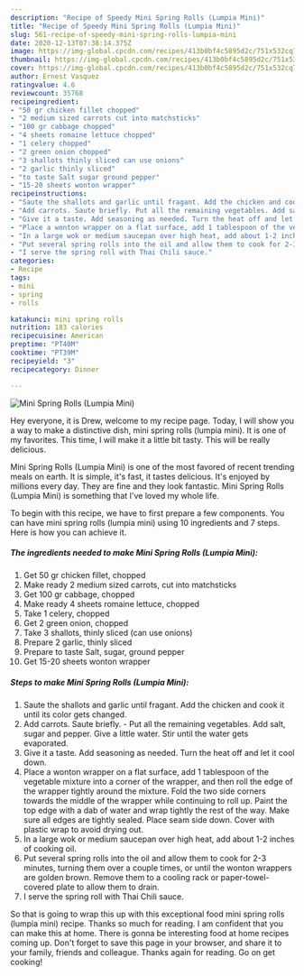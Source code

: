 ```yaml
---
description: "Recipe of Speedy Mini Spring Rolls (Lumpia Mini)"
title: "Recipe of Speedy Mini Spring Rolls (Lumpia Mini)"
slug: 561-recipe-of-speedy-mini-spring-rolls-lumpia-mini
date: 2020-12-13T07:38:14.375Z
image: https://img-global.cpcdn.com/recipes/413b0bf4c5895d2c/751x532cq70/mini-spring-rolls-lumpia-mini-recipe-main-photo.jpg
thumbnail: https://img-global.cpcdn.com/recipes/413b0bf4c5895d2c/751x532cq70/mini-spring-rolls-lumpia-mini-recipe-main-photo.jpg
cover: https://img-global.cpcdn.com/recipes/413b0bf4c5895d2c/751x532cq70/mini-spring-rolls-lumpia-mini-recipe-main-photo.jpg
author: Ernest Vasquez
ratingvalue: 4.6
reviewcount: 35768
recipeingredient:
- "50 gr chicken fillet chopped"
- "2 medium sized carrots cut into matchsticks"
- "100 gr cabbage chopped"
- "4 sheets romaine lettuce chopped"
- "1 celery chopped"
- "2 green onion chopped"
- "3 shallots thinly sliced can use onions"
- "2 garlic thinly sliced"
- "to taste Salt sugar ground pepper"
- "15-20 sheets wonton wrapper"
recipeinstructions:
- "Saute the shallots and garlic until fragant. Add the chicken and cook it until its color gets changed."
- "Add carrots. Saute briefly. Put all the remaining vegetables. Add salt, sugar and pepper. Give a little water. Stir until the water gets evaporated."
- "Give it a taste. Add seasoning as needed. Turn the heat off and let it cool down."
- "Place a wonton wrapper on a flat surface, add 1 tablespoon of the vegetable mixture into a corner of the wrapper, and then roll the edge of the wrapper tightly around the mixture. Fold the two side corners towards the middle of the wrapper while continuing to roll up. Paint the top edge with a dab of water and wrap tightly the rest of the way. Make sure all edges are tightly sealed. Place seam side down. Cover with plastic wrap to avoid drying out."
- "In a large wok or medium saucepan over high heat, add about 1-2 inches of cooking oil."
- "Put several spring rolls into the oil and allow them to cook for 2-3 minutes, turning them over a couple times, or until the wonton wrappers are golden brown. Remove them to a cooling rack or paper-towel-covered plate to allow them to drain."
- "I serve the spring roll with Thai Chili sauce."
categories:
- Recipe
tags:
- mini
- spring
- rolls

katakunci: mini spring rolls 
nutrition: 183 calories
recipecuisine: American
preptime: "PT40M"
cooktime: "PT39M"
recipeyield: "3"
recipecategory: Dinner

---
```



![Mini Spring Rolls (Lumpia Mini)](https://img-global.cpcdn.com/recipes/413b0bf4c5895d2c/751x532cq70/mini-spring-rolls-lumpia-mini-recipe-main-photo.jpg)

Hey everyone, it is Drew, welcome to my recipe page. Today, I will show you a way to make a distinctive dish, mini spring rolls (lumpia mini). It is one of my favorites. This time, I will make it a little bit tasty. This will be really delicious.



Mini Spring Rolls (Lumpia Mini) is one of the most favored of recent trending meals on earth. It is simple, it's fast, it tastes delicious. It's enjoyed by millions every day. They are fine and they look fantastic. Mini Spring Rolls (Lumpia Mini) is something that I've loved my whole life.


To begin with this recipe, we have to first prepare a few components. You can have mini spring rolls (lumpia mini) using 10 ingredients and 7 steps. Here is how you can achieve it.

<!--inarticleads1-->

##### The ingredients needed to make Mini Spring Rolls (Lumpia Mini):

1. Get 50 gr chicken fillet, chopped
1. Make ready 2 medium sized carrots, cut into matchsticks
1. Get 100 gr cabbage, chopped
1. Make ready 4 sheets romaine lettuce, chopped
1. Take 1 celery, chopped
1. Get 2 green onion, chopped
1. Take 3 shallots, thinly sliced (can use onions)
1. Prepare 2 garlic, thinly sliced
1. Prepare to taste Salt, sugar, ground pepper
1. Get 15-20 sheets wonton wrapper




<!--inarticleads2-->

##### Steps to make Mini Spring Rolls (Lumpia Mini):

1. Saute the shallots and garlic until fragant. Add the chicken and cook it until its color gets changed.
1. Add carrots. Saute briefly. - Put all the remaining vegetables. Add salt, sugar and pepper. Give a little water. Stir until the water gets evaporated.
1. Give it a taste. Add seasoning as needed. Turn the heat off and let it cool down.
1. Place a wonton wrapper on a flat surface, add 1 tablespoon of the vegetable mixture into a corner of the wrapper, and then roll the edge of the wrapper tightly around the mixture. Fold the two side corners towards the middle of the wrapper while continuing to roll up. Paint the top edge with a dab of water and wrap tightly the rest of the way. Make sure all edges are tightly sealed. Place seam side down. Cover with plastic wrap to avoid drying out.
1. In a large wok or medium saucepan over high heat, add about 1-2 inches of cooking oil.
1. Put several spring rolls into the oil and allow them to cook for 2-3 minutes, turning them over a couple times, or until the wonton wrappers are golden brown. Remove them to a cooling rack or paper-towel-covered plate to allow them to drain.
1. I serve the spring roll with Thai Chili sauce.




So that is going to wrap this up with this exceptional food mini spring rolls (lumpia mini) recipe. Thanks so much for reading. I am confident that you can make this at home. There is gonna be interesting food at home recipes coming up. Don't forget to save this page in your browser, and share it to your family, friends and colleague. Thanks again for reading. Go on get cooking!
